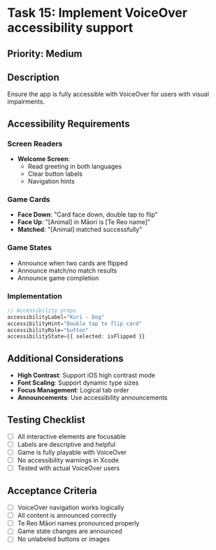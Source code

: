 # Task 15: Implement VoiceOver accessibility support

## Priority: Medium

## Description
Ensure the app is fully accessible with VoiceOver for users with visual impairments.

## Accessibility Requirements

### Screen Readers
- **Welcome Screen**: 
  - Read greeting in both languages
  - Clear button labels
  - Navigation hints

### Game Cards
- **Face Down**: "Card face down, double tap to flip"
- **Face Up**: "[Animal] in Māori is [Te Reo name]"
- **Matched**: "[Animal] matched successfully"

### Game States
- Announce when two cards are flipped
- Announce match/no match results
- Announce game completion

### Implementation
```typescript
// Accessibility props
accessibilityLabel="Kurī - Dog"
accessibilityHint="Double tap to flip card"
accessibilityRole="button"
accessibilityState={{ selected: isFlipped }}
```

## Additional Considerations
- **High Contrast**: Support iOS high contrast mode
- **Font Scaling**: Support dynamic type sizes
- **Focus Management**: Logical tab order
- **Announcements**: Use accessibility announcements

## Testing Checklist
- [ ] All interactive elements are focusable
- [ ] Labels are descriptive and helpful
- [ ] Game is fully playable with VoiceOver
- [ ] No accessibility warnings in Xcode
- [ ] Tested with actual VoiceOver users

## Acceptance Criteria
- [ ] VoiceOver navigation works logically
- [ ] All content is announced correctly
- [ ] Te Reo Māori names pronounced properly
- [ ] Game state changes are announced
- [ ] No unlabeled buttons or images